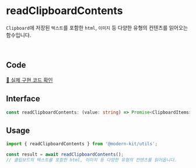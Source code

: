 # readClipboardContents

`Clipboard`에 저장된 `텍스트`를 포함한 `html`, `이미지` 등 다양한 유형의 컨텐츠를 읽어오는 함수입니다.

<br />

## Code
[🔗 실제 구현 코드 확인](https://github.com/modern-agile-team/modern-kit/blob/main/packages/utils/src/clipboard/readClipboardContents/index.ts)

## Interface
```ts title="typescript"
const readClipboardContents: (value: string) => Promise<ClipboardItems>
```

## Usage
```ts title="typescript"
import { readClipboardContents } from '@modern-kit/utils';

const result = await readClipboardContents();
// 클립보드의 텍스트를 포함한 html, 이미지 등 다양한 유형의 컨텐츠를 읽어옵니다.
```
